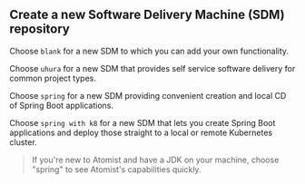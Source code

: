 
## Create a new Software Delivery Machine (SDM) repository

Choose `blank` for a new SDM to which you can add your own functionality.

Choose `uhura` for a new SDM that provides self service software delivery
for common project types.

Choose `spring` for a new SDM providing convenient creation and local CD
of Spring Boot applications.

Choose `spring with k8` for a new SDM that lets you create Spring Boot
applications and deploy those straight to a local or remote Kubernetes
cluster.

> If you're new to Atomist and have a JDK on your machine,
choose "spring" to see Atomist's capabilities quickly.
